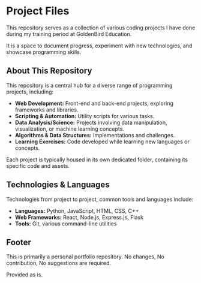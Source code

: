 # **Project Files**

This repository serves as a collection of various coding projects I have done during my training period at GoldenBird Education.

It is a space to document progress, experiment with new technologies, and showcase programming skills.

## **About This Repository**

This repository is a central hub for a diverse range of programming projects, including:

* **Web Development:** Front-end and back-end projects, exploring frameworks and libraries.  
* **Scripting & Automation:** Utility scripts for various tasks.  
* **Data Analysis/Science:** Projects involving data manipulation, visualization, or machine learning concepts.  
* **Algorithms & Data Structures:** Implementations and challenges.  
* **Learning Exercises:** Code developed while learning new languages or concepts.

Each project is typically housed in its own dedicated folder, containing its specific code and assets.

## **Technologies & Languages**

Technologies from project to project, common tools and languages include:

* **Languages:** Python, JavaScript, HTML, CSS, C++  
* **Web Frameworks:** React, Node.js, Express.js, Flask  
* **Tools:** Git, various command-line utilities

## **Footer**

This is primarily a personal portfolio repository. No changes, No contribution, No suggestions are required.

Provided as is.
